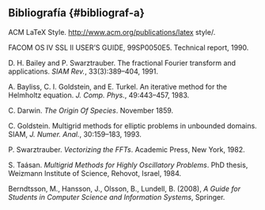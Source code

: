 ## Bibliografía {#bibliograf-a}

ACM LaTeX Style. http://www.acm.org/publications/latex style/.

FACOM OS IV SSL II USER’S GUIDE, 99SP0050E5\. Technical report, 1990.

D. H. Bailey and P. Swarztrauber. The fractional Fourier transform and applications. _SIAM Rev._, 33(3):389–404, 1991.

A. Bayliss, C. I. Goldstein, and E. Turkel. An iterative method for the Helmholtz equation. _J. Comp. Phys._, 49:443–457, 1983.

C. Darwin. _The Origin Of Species_. November 1859.

C. Goldstein. Multigrid methods for elliptic problems in unbounded domains. SIAM, _J. Numer. Anal._, 30:159–183, 1993.

P. Swarztrauber. _Vectorizing the FFTs_. Academic Press, New York, 1982.

S. Taásan. _Multigrid Methods for Highly Oscillatory Problems_. PhD thesis, Weizmann Institute of Science, Rehovot, Israel, 1984.

Berndtsson, M., Hansson, J., Olsson, B., Lundell, B. (2008), _A Guide for Students in Computer Science and Information Systems_, Springer.